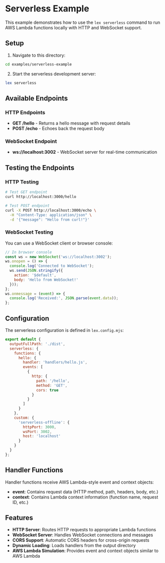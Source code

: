 # Serverless Example

This example demonstrates how to use the `lex serverless` command to run AWS Lambda functions locally with HTTP and WebSocket support.

## Setup

1. Navigate to this directory:

```bash
cd examples/serverless-example
```

2. Start the serverless development server:

```bash
lex serverless
```

## Available Endpoints

### HTTP Endpoints

- **GET /hello** - Returns a hello message with request details
- **POST /echo** - Echoes back the request body

### WebSocket Endpoint

- **ws://localhost:3002** - WebSocket server for real-time communication

## Testing the Endpoints

### HTTP Testing

```bash
# Test GET endpoint
curl http://localhost:3000/hello

# Test POST endpoint
curl -X POST http://localhost:3000/echo \
  -H "Content-Type: application/json" \
  -d '{"message": "Hello from curl!"}'
```

### WebSocket Testing

You can use a WebSocket client or browser console:

```javascript
// In browser console
const ws = new WebSocket('ws://localhost:3002');
ws.onopen = () => {
  console.log('Connected to WebSocket');
  ws.send(JSON.stringify({
    action: '$default',
    body: 'Hello from WebSocket!'
  }));
};
ws.onmessage = (event) => {
  console.log('Received:', JSON.parse(event.data));
};
```

## Configuration

The serverless configuration is defined in `lex.config.mjs`:

```javascript
export default {
  outputFullPath: './dist',
  serverless: {
    functions: {
      hello: {
        handler: 'handlers/hello.js',
        events: [
          {
            http: {
              path: '/hello',
              method: 'GET',
              cors: true
            }
          }
        ]
      }
    },
    custom: {
      'serverless-offline': {
        httpPort: 3000,
        wsPort: 3002,
        host: 'localhost'
      }
    }
  }
};
```

## Handler Functions

Handler functions receive AWS Lambda-style event and context objects:

- **event**: Contains request data (HTTP method, path, headers, body, etc.)
- **context**: Contains Lambda context information (function name, request ID, etc.)

## Features

- **HTTP Server**: Routes HTTP requests to appropriate Lambda functions
- **WebSocket Server**: Handles WebSocket connections and messages
- **CORS Support**: Automatic CORS headers for cross-origin requests
- **Dynamic Loading**: Loads handlers from the output directory
- **AWS Lambda Simulation**: Provides event and context objects similar to AWS Lambda
